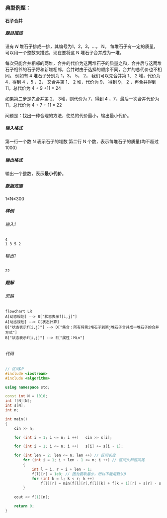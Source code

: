 ### 典型例题：
#### 石子合并
##### 题目描述
设有 *N* 堆石子排成一排，其编号为1，2，3，...， N。
每堆石子有一定的质量，可以用一个整数来描述，现在要将这 N 堆石子合并成为一堆。

每次只能合并相邻的两堆，合并的代价为这两堆石子的质量之和，合并后与这两堆石子相邻的石子将和新堆相邻，合并时由于选择的顺序不同，合并的总代价也不相同。
例如有 4 堆石子分别为 1，3， 5， 2， 我们可以先合并第 1、 2 堆，代价为 4，得到 4 ，5 ，2， 又合并第 1、 2 堆，代价为 9， 得到 9， 2 ，再合并得到 11，总代价为 4 + 9 +11 = 24

如果第二步是先合并第 2、 3堆，则代价为 7，得到 4 ，7，最后一次合并代价为 11，总代价为 4 + 7 + 11 = 22

问题是：找出一种合理的方法，使总的代价最小，输出最小代价。
##### 输入格式
第一行一个数 N 表示石子的堆数
第二行 N 个数，表示每堆石子的质量(均不超过 1000）
##### 输出格式
输出一个整数，表示**最小代价**。
##### 数据范围
1≤N≤300
##### 样例
###### 输入1
```
4
1 3 5 2
```
###### 输出1
```
22
```
##### 题解
###### 思路
```mermaid
flowchart LR
A[动态规划] --> B["状态表示f[i,j]"]
A[动态规划] --> C[状态计算]
B["状态表示f[i,j]"] --> D["集合：所有将第i堆石子到第j堆石子合并成一堆石子的合并方式"]
B["状态表示f[i,j]"] --> E["属性：Min"]


```
###### 代码
```c++
// 区间DP
#include <iostream>
#include <algorithm>

using namespace std;

const int N = 1010;
int f[N][N];
int s[N];
int n;

int main()
{
    cin >> n;

    for (int i = 1; i <= n; i ++)   cin >> s[i];

    for (int i = 1; i <= n; i ++)   s[i] += s[i - 1];

    for (int len = 2; len <= n; len ++) // 区间长度
        for (int i = 1; i + len - 1 <= n; i ++) // 区间头和区间尾
        {
            int l = i, r = i + len - 1;
            f[l][r] = 1e8; // 因为要取最小，所以不能用默认0
            for (int k = l; k < r; k ++)
                f[l][r] = min(f[l][r],f[l][k] + f[k + 1][r] + s[r] - s[l - 1]);
        }
        
    cout << f[1][n];

    return 0;
}
```